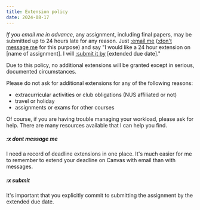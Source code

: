 ```yaml
---
title: Extension policy
date: 2024-08-17
---
```


 _If you email me in advance_, any assignment, including final papers, may be submitted up to 24 hours late for any reason. Just [:email me](/course-ntw2029/course-info/tech-guidelines/#course-email) ([:don't message me](#x-dontmessageme) for this purpose) and say "I would like a 24 hour extension on [name of assignment]. I will [:submit it by](#x-submit) [extended due date]."

Due to this policy, no additional extensions will be granted except in serious, documented circumstances.

Please do not ask for additional extensions for any of the following reasons:

- extracurricular activities or club obligations (NUS affiliated or not)
- travel or holiday
- assignments or exams for other courses

Of course, if you are having trouble managing your workload, please ask for help. There are many resources available that I can help you find.

##### :x dont message me

I need a record of deadline extensions in one place. It's much easier for me to remember to extend your deadline on Canvas with email than with messages.

##### :x submit

It's important that you explicitly commit to submitting the assignment by the extended due date.
